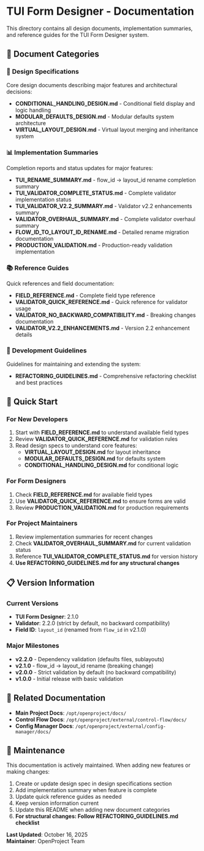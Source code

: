 # TUI Form Designer - Documentation

This directory contains all design documents, implementation summaries, and reference guides for the TUI Form Designer system.

## 📁 Document Categories

### 🎨 **Design Specifications**

Core design documents describing major features and architectural decisions:

- **CONDITIONAL_HANDLING_DESIGN.md** - Conditional field display and logic handling
- **MODULAR_DEFAULTS_DESIGN.md** - Modular defaults system architecture
- **VIRTUAL_LAYOUT_DESIGN.md** - Virtual layout merging and inheritance system

### 📊 **Implementation Summaries**

Completion reports and status updates for major features:

- **TUI_RENAME_SUMMARY.md** - flow_id → layout_id rename completion summary
- **TUI_VALIDATOR_COMPLETE_STATUS.md** - Complete validator implementation status
- **TUI_VALIDATOR_V2.2_SUMMARY.md** - Validator v2.2 enhancements summary
- **VALIDATOR_OVERHAUL_SUMMARY.md** - Complete validator overhaul summary
- **FLOW_ID_TO_LAYOUT_ID_RENAME.md** - Detailed rename migration documentation
- **PRODUCTION_VALIDATION.md** - Production-ready validation implementation

### 📚 **Reference Guides**

Quick references and field documentation:

- **FIELD_REFERENCE.md** - Complete field type reference
- **VALIDATOR_QUICK_REFERENCE.md** - Quick reference for validator usage
- **VALIDATOR_NO_BACKWARD_COMPATIBILITY.md** - Breaking changes documentation
- **VALIDATOR_V2.2_ENHANCEMENTS.md** - Version 2.2 enhancement details

### 🔧 **Development Guidelines**

Guidelines for maintaining and extending the system:

- **REFACTORING_GUIDELINES.md** - Comprehensive refactoring checklist and best practices

## 🎯 **Quick Start**

### For New Developers
1. Start with **FIELD_REFERENCE.md** to understand available field types
2. Review **VALIDATOR_QUICK_REFERENCE.md** for validation rules
3. Read design specs to understand core features:
   - **VIRTUAL_LAYOUT_DESIGN.md** for layout inheritance
   - **MODULAR_DEFAULTS_DESIGN.md** for defaults system
   - **CONDITIONAL_HANDLING_DESIGN.md** for conditional logic

### For Form Designers
1. Check **FIELD_REFERENCE.md** for available field types
2. Use **VALIDATOR_QUICK_REFERENCE.md** to ensure forms are valid
3. Review **PRODUCTION_VALIDATION.md** for production requirements

### For Project Maintainers
1. Review implementation summaries for recent changes
2. Check **VALIDATOR_OVERHAUL_SUMMARY.md** for current validation status
3. Reference **TUI_VALIDATOR_COMPLETE_STATUS.md** for version history
4. **Use REFACTORING_GUIDELINES.md for any structural changes**

## 📋 **Version Information**

### Current Versions
- **TUI Form Designer**: 2.1.0
- **Validator**: 2.2.0 (strict by default, no backward compatibility)
- **Field ID**: `layout_id` (renamed from `flow_id` in v2.1.0)

### Major Milestones
- **v2.2.0** - Dependency validation (defaults files, sublayouts)
- **v2.1.0** - flow_id → layout_id rename (breaking change)
- **v2.0.0** - Strict validation by default (no backward compatibility)
- **v1.0.0** - Initial release with basic validation

## 🔗 **Related Documentation**

- **Main Project Docs**: `/opt/openproject/docs/`
- **Control Flow Docs**: `/opt/openproject/external/control-flow/docs/`
- **Config Manager Docs**: `/opt/openproject/external/config-manager/docs/`

## 📝 **Maintenance**

This documentation is actively maintained. When adding new features or making changes:

1. Create or update design spec in design specifications section
2. Add implementation summary when feature is complete
3. Update quick reference guides as needed
4. Keep version information current
5. Update this README when adding new document categories
6. **For structural changes: Follow REFACTORING_GUIDELINES.md checklist**

**Last Updated**: October 16, 2025  
**Maintainer**: OpenProject Team
